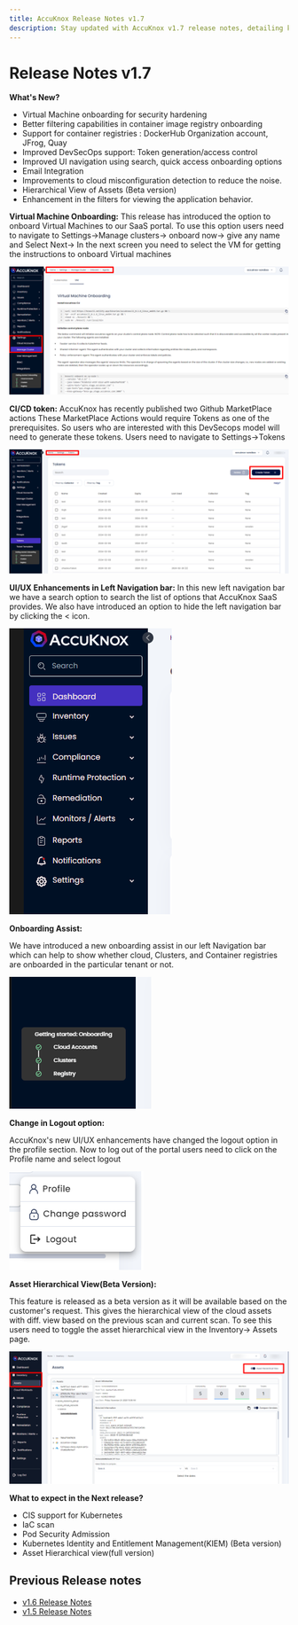 ```yaml
---
title: AccuKnox Release Notes v1.7
description: Stay updated with AccuKnox v1.7 release notes, detailing key feature upgrades, security improvements, and resolved issues.
---
```



# **Release Notes v1.7**

**What's New?**

+ Virtual Machine onboarding for security hardening
+ Better filtering capabilities in container image registry onboarding
+ Support for container registries : DockerHub Organization account, JFrog, Quay
+ Improved DevSecOps support: Token generation/access control
+ Improved UI navigation using search, quick access onboarding options
+ Email Integration
+ Improvements to cloud misconfiguration detection to reduce the noise.
+ Hierarchical View of Assets (Beta version)
+ Enhancement in the filters for viewing the application behavior.

**Virtual Machine Onboarding:**
This release has introduced the option to onboard Virtual Machines to our SaaS portal. To use this option users need to navigate to Settings→Manage clusters→ onboard now→ give any name and Select Next→ In the next screen you need to select the VM for getting the instructions to onboard Virtual machines

![](images/v7-release-1.png)

**CI/CD token:**
AccuKnox has recently published two Github MarketPlace actions These MarketPlace Actions would require Tokens as one of the prerequisites. So users who are interested with this DevSecops model will need to generate these tokens. Users need to navigate to Settings→Tokens

![](images/v7-release-2.png)

**UI/UX Enhancements in Left Navigation bar:**
In this new left navigation bar we have a search option to search the list of options that AccuKnox SaaS provides. We also have introduced an option to hide the left navigation bar by clicking the < icon.

![](images/v7-release-3.png)


**Onboarding Assist:**

We have introduced a new onboarding assist in our left Navigation bar which can help to show whether cloud, Clusters, and Container registries are onboarded in the particular tenant or not.

![](images/v7-release-4.png)

**Change in Logout option:**

AccuKnox's new UI/UX enhancements have changed the logout option in the profile section. Now to log out of the portal users need to click on the Profile name and select logout

![](images/v7-release-5.png)

**Asset Hierarchical View(Beta Version):**

This feature is released as a beta version as it will be available based on the customer's request. This gives the hierarchical view of the cloud assets with diff. view based on the previous scan and current scan. To see this users need to toggle the asset hierarchical view in the Inventory→ Assets page.


![](images/v7-release-6.png)


**What to expect in the Next release?**
- CIS support for Kubernetes
- IaC scan
- Pod Security Admission
- Kubernetes Identity and Entitlement Management(KIEM) (Beta version)
- Asset Hierarchical view(full version)

## **Previous Release notes**
+ [v1.6 Release Notes](./../getting-started/1-6-release.md)
+ [v1.5 Release Notes](./../getting-started/1-5-release.md)


